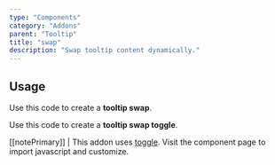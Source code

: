 ```yaml
---
type: "Components"
category: "Addons"
parent: "Tooltip"
title: "swap"
description: "Swap tooltip content dynamically."
---
```


## Usage

Use this code to create a **tooltip swap**.

<demo>
  <demovanilla src="vanilla/components/addons/tooltip/swap-click">
  </demovanilla>
</demo>

Use this code to create a **tooltip swap toggle**.

[[notePrimary]]
| This addon uses [toggle](/components/core/tooltip). Visit the component page to import javascript and customize.

<demo>
  <demovanilla src="vanilla/components/addons/tooltip/swap-toggle">
  </demovanilla>
</demo>
